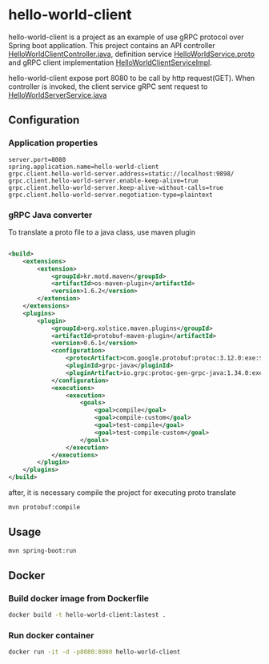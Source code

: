 # hello-world-client

hello-world-client is a project as an example of use gRPC protocol over Spring boot application. This project contains an
API controller [HelloWorldClientController.java](src/main/java/com/ivanas/helloworldclient/controller/HelloWorldClientController.java),
definition service [HelloWorldService.proto](src/main/proto/HelloWorldService.proto) and gRPC client implementation 
[HelloWorldClientServiceImpl](src/main/java/com/ivanas/helloworldclient/service/HelloWorldClientServiceImpl.java).

hello-world-client expose port 8080 to be call by http request(GET). When controller is invoked, the client service gRPC 
sent request to [HelloWorldServerService.java](../hello-world-server/src/main/java/com/ivanas/helloworldserver/service/HelloWorldServerService.java)


## Configuration

### Application properties

```properties
server.port=8080
spring.application.name=hello-world-client
grpc.client.hello-world-server.address=static://localhost:9898/
grpc.client.hello-world-server.enable-keep-alive=true
grpc.client.hello-world-server.keep-alive-without-calls=true
grpc.client.hello-world-server.negotiation-type=plaintext
```

### gRPC Java converter

To translate a proto file to a java class, use maven plugin

```xml

<build>
    <extensions>
        <extension>
            <groupId>kr.motd.maven</groupId>
            <artifactId>os-maven-plugin</artifactId>
            <version>1.6.2</version>
        </extension>
    </extensions>
    <plugins>
        <plugin>
            <groupId>org.xolstice.maven.plugins</groupId>
            <artifactId>protobuf-maven-plugin</artifactId>
            <version>0.6.1</version>
            <configuration>
                <protocArtifact>com.google.protobuf:protoc:3.12.0:exe:${os.detected.classifier}</protocArtifact>
                <pluginId>grpc-java</pluginId>
                <pluginArtifact>io.grpc:protoc-gen-grpc-java:1.34.0:exe:${os.detected.classifier}</pluginArtifact>
            </configuration>
            <executions>
                <execution>
                    <goals>
                        <goal>compile</goal>
                        <goal>compile-custom</goal>
                        <goal>test-compile</goal>
                        <goal>test-compile-custom</goal>
                    </goals>
                </execution>
            </executions>
        </plugin>
    </plugins>
</build>
```

after, it is necessary compile the project for executing proto translate

```bash
mvn protobuf:compile
```

## Usage

```bash
mvn spring-boot:run
```

## Docker

### Build docker image from Dockerfile

```bash
docker build -t hello-world-client:lastest .
```

### Run docker container

```bash
docker run -it -d -p8080:8080 hello-world-client
```

